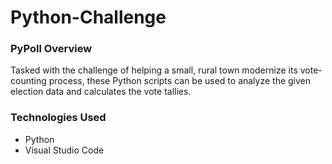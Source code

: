 # Python-Challenge

### PyPoll Overview

Tasked with the challenge of helping a small, rural town modernize its vote-counting process, these Python scripts can be used to analyze the given election data and calculates the vote tallies. 

### Technologies Used

- Python
- Visual Studio Code
